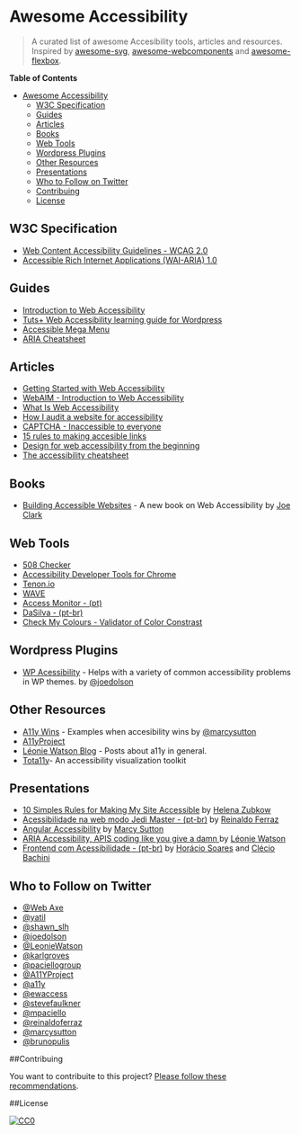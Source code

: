# Awesome Accessibility

> A curated list of awesome Accesibility tools, articles and resources. Inspired by [awesome-svg](https://github.com/willianjusten/awesome-svg), [awesome-webcomponents](https://github.com/obetomuniz/awesome-webcomponents) and [awesome-flexbox](https://github.com/afonsopacifer/awesome-flexbox).

**Table of Contents**

- [Awesome Accessibility](##awesome-accessibility)
  - [W3C Specification](#w3c-specification)
  - [Guides](#guides)
  - [Articles](#articles)
  - [Books](#books)
  - [Web Tools](#web-tools)
  - [Wordpress Plugins](#wordpress-plugins)
  - [Other Resources](#other-resources)
  - [Presentations](#presentations)
  - [Who to Follow on Twitter](#who-to-follow-on-twitter)
  - [Contribuing](#contribuing)
  - [License](#license)


## W3C Specification

* [Web Content Accessibility Guidelines - WCAG 2.0](http://www.w3.org/TR/WCAG20/)
* [Accessible Rich Internet Applications (WAI-ARIA) 1.0](http://www.w3.org/TR/wai-aria/)

## Guides

* [Introduction to Web Accessibility](https://webaccessibility.withgoogle.com/course)
* [Tuts+ Web Accessibility learning guide for Wordpress](http://code.tutsplus.com/series/accessibility--cms-799)
* [Accessible Mega Menu](https://github.com/adobe-accessibility/Accessible-Mega-Menu)
* [ARIA Cheatsheet](http://karlgroves-sandbox.com/CheatSheets/ARIA-Cheatsheet.html)

## Articles

* [Getting Started with Web Accessibility](http://www.w3.org/WAI/gettingstarted/Overview.html)
* [WebAIM - Introduction to Web Accessibility](http://webaim.org/intro/)
* [What Is Web Accessibility](http://alistapart.com/article/wiwa)
* [How I audit a website for accessibility](http://substantial.com/blog/2014/07/22/how-i-audit-a-website-for-accessibility/)
* [CAPTCHA - Inaccessible to everyone](http://www.sitepoint.com/captcha-inaccessible-to-everyone/)
* [15 rules to making accesible links](http://www.sitepoint.com/15-rules-making-accessible-links/)
* [Design for web accessibility from the beginning](https://getflywheel.com/layout/design-web-accessibility-beginning/)
* [The accessibility cheatsheet](http://bitsofco.de/2015/the-accessibility-cheatsheet/)

## Books

* [Building Accessible Websites](http://joeclark.org/book/) - A new book on Web Accessibility by [Joe Clark](http://joeclark.org/)

## Web Tools

* [508 Checker](http://www.508checker.com/)
* [Accessibility Developer Tools for Chrome](https://chrome.google.com/webstore/detail/accessibility-developer-t/fpkknkljclfencbdbgkenhalefipecmb?hl=en)
* [Tenon.io](https://tenon.io/)
* [WAVE](http://wave.webaim.org/)
* [Access Monitor - (pt) ](http://www.acessibilidade.gov.pt/accessmonitor/)
* [DaSilva - (pt-br) ](http://www.dasilva.org.br/)
* [Check My Colours - Validator of Color Constrast](http://www.checkmycolours.com/)

## Wordpress Plugins

* [WP Acessibility](https://www.joedolson.com/wp-accessibility/) - Helps with a variety of common accessibility problems in WP themes. by [@joedolson](http://www.github.com/joedolson)

## Other Resources
* [A11y Wins](http://a11ywins.tumblr.com/) - Examples when accesibility wins by [@marcysutton](http://twitter.com/marcysutton)
* [A11yProject](http://github.com/a11yproject/a11yproject.com)
* [Léonie Watson Blog](http://tink.uk/) - Posts about a11y in general.
* [Tota11y](http://khan.github.io/tota11y/)- An accessibility visualization toolkit

## Presentations
* [10 Simples Rules for Making My Site Accessible](http://pt.slideshare.net/HelenaZubkow/10-simple-rules-for-making-my-site-accessible) by [Helena Zubkow](https://twitter.com/misshelenasue)
* [Acessibilidade na web modo Jedi Master - (pt-br)](https://www.youtube.com/watch?v=MMLQioPwbik) by [Reinaldo Ferraz](https://twitter.com/reinaldoferraz)
* [Angular Accessibility](http://marcysutton.com/slides/angular-a11y-ng-europe/) by [Marcy Sutton](https://twitter.com/marcysutton)
* [ARIA Accessibility, APIS coding like you give a damn ](http://www.slideshare.net/LeonieWatson/aria-accessibility-apis-coding-like-you-give-a-damn-2015) by [Léonie Watson](http://twitter.com/LeonieWatson)
* [Frontend com Acessibilidade - (pt-br)](https://www.youtube.com/watch?v=UzTVq7we84w) by [Horácio Soares](https://twitter.com/horaciosoares) and [Clécio Bachini](https://twitter.com/cbachini)

## Who to Follow on Twitter

* [@Web Axe](http://twitter.com/webaxe)
* [@yatil](http://twitter.com/yatil)
* [@shawn_slh](http://twitter.com/shawn_slh)
* [@joedolson](http://twitter.com/joedolson)
* [@LeonieWatson](http://twitter.com/LeonieWatson)
* [@karlgroves](http://twitter.com/karlgroves)
* [@paciellogroup](http://twitter.com/paciellogroup)
* [@A11YProject](http://twitter.com/A11YProject)
* [@a11y](http://twitter.com/a11y)
* [@ewaccess](http://twitter.com/ewaccess)
* [@stevefaulkner](http://twitter.com/stevefaulkner)
* [@mpaciello](http://twitter.com/mpaciello)
* [@reinaldoferraz](http://twitter.com/reinaldoferraz)
* [@marcysutton](http://twitter.com/marcysutton)
* [@brunopulis](http://twitter.com/brunopulis)

##Contribuing

You want to contribuite to this project? [Please follow these recommendations](CONTRIBUING.md).

##License

[![CC0](https://i.creativecommons.org/l/by/4.0/88x31.png)](http://creativecommons.org/licenses/by/4.0/)
